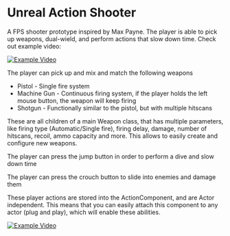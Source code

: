 # Unreal Action Shooter

A FPS shooter prototype inspired by Max Payne. The player is able to pick up weapons, dual-wield, and perform actions that slow down time. Check out example video: 

[![Example Video](https://img.youtube.com/vi/fS1mVGM-Xk0/0.jpg)](https://www.youtube.com/watch?v=fS1mVGM-Xk0)

The player can pick up and mix and match the following weapons

* Pistol - Single fire system
* Machine Gun - Continuous firing system, if the player holds the left mouse button, the weapon will keep firing
* Shotgun - Functionally similar to the pistol, but with multiple hitscans 

These are all children of a main Weapon class, that has multiple parameters, like firing type (Automatic/Single fire), firing delay, damage, number of hitscans, recoil, ammo capacity and more. This allows to easily create and configure new weapons.

The player can press the jump button in order to perform a dive and slow down time

The player can press the crouch button to slide into enemies and damage them

These player actions are stored into the ActionComponent, and are Actor independent. This means that you can easily attach this component to any actor (plug and play), which will enable these abilities.

[![Example Video](https://img.youtube.com/vi/5uZ1TJ-ximA/0.jpg)](https://www.youtube.com/watch?v=5uZ1TJ-ximA)
